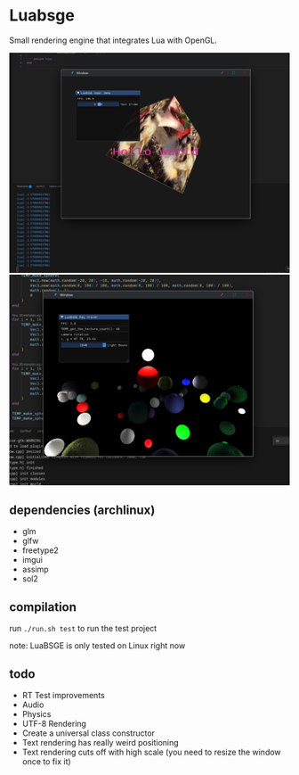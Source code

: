 # Luabsge

Small rendering engine that integrates Lua with OpenGL.<br/>

![screenshot](luabsge.png)
![screenshot](luabsge_2.png)

## dependencies (archlinux)

-   glm
-   glfw
-   freetype2
-   imgui
-   assimp
-   sol2

## compilation

run `./run.sh test` to run the test project

note: LuaBSGE is only tested on Linux right now

## todo

-   RT Test improvements
-   Audio
-   Physics
-   UTF-8 Rendering
-   Create a universal class constructor
-   Text rendering has really weird positioning
-   Text rendering cuts off with high scale (you need to resize the window once to fix it)
